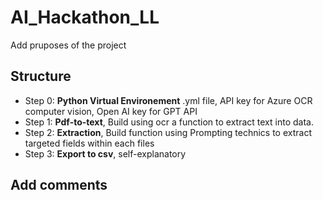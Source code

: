 # AI_Hackathon_LL
Add pruposes of the project


## Structure

+ Step 0: **Python Virtual Environement** .yml file, API key for Azure OCR computer vision, Open AI key for GPT API
+ Step 1: **Pdf-to-text**, Build using ocr a function to extract text into data.
+ Step 2: **Extraction**, Build function using Prompting technics to extract targeted fields within each files
+ Step 3: **Export to csv**, self-explanatory

## Add comments


